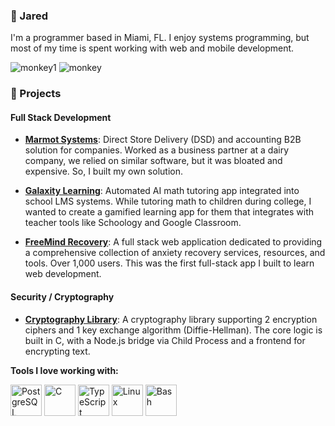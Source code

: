 ### 🍄 Jared

I'm a programmer based in Miami, FL. I enjoy systems programming, but most of my time is spent working with web and mobile development.

![monkey1](https://media1.tenor.com/m/VDO612VHll0AAAAd/monkey-buisness.gif)
![monkey](https://tenor.com/view/monkey-pissed-mad-angry-furious-gif-4720563.gif)




### 🧪 Projects

#### Full Stack Development

* **[Marmot Systems](https://www.marmotsystems.com/)**: Direct Store Delivery (DSD) and accounting B2B solution for companies. Worked as a business partner at a dairy company, we relied on similar software, but it was bloated and expensive. So, I built my own solution.

* **[Galaxity Learning](https://www.galaxitylearning.com/signin)**: Automated AI math tutoring app integrated into school LMS systems. While tutoring math to children during college, I wanted to create a gamified learning app for them that integrates with teacher tools like Schoology and Google Classroom. 

* **[FreeMind Recovery](https://github.com/CalculusCoder/FreeMind-Backend)**: A full stack web application dedicated to providing a comprehensive collection of anxiety recovery services, resources, and tools. Over 1,000 users. This was the first full-stack app I built to learn web development. 

#### Security / Cryptography

* **[Cryptography Library](https://github.com/CalculusCoder/c-cryptography-library)**: A cryptography library supporting 2 encryption ciphers and 1 key exchange algorithm (Diffie-Hellman). The core logic is built in C, with a Node.js bridge via Child Process and a frontend for encrypting text. 

**Tools I love working with:**

<img src="https://cdn.jsdelivr.net/gh/devicons/devicon/icons/postgresql/postgresql-original.svg" alt="PostgreSQL" width="50" height="50"/>  <img src="https://cdn.jsdelivr.net/gh/devicons/devicon/icons/c/c-original.svg" alt="C" width="50" height="50"/>  <img src="https://cdn.jsdelivr.net/gh/devicons/devicon/icons/typescript/typescript-original.svg" alt="TypeScript" width="50" height="50"/>  <img src="https://cdn.jsdelivr.net/gh/devicons/devicon/icons/linux/linux-original.svg" alt="Linux" width="50" height="50"/> <img src="https://cdn.jsdelivr.net/gh/devicons/devicon/icons/bash/bash-original.svg" alt="Bash" width="50" height="50"/> 

 
  



